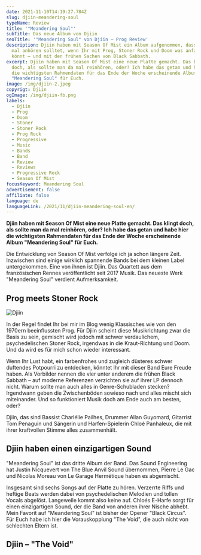 ```yaml
---
date: 2021-11-10T14:19:27.784Z
slug: djiin-meandering-soul
typeName: Review
title: '"Meandering Soul"'
subTitle: Das neue Album von Djiin
seoTitle: '"Meandering Soul" von Djiin – Prog Review'
description: Djiin haben mit Season Of Mist ein Album aufgenommen, dass Ihr Euch
  mal anhören solltet, wenn Ihr mit Prog, Stoner Rock und Doom was anfangen
  könnt – und mit den frühen Sachen von Black Sabbath.
excerpt: Djiin haben mit Season Of Mist eine neue Platte gemacht. Das klingt
  doch, als sollte man da mal reinhören, oder? Ich habe das getan und habe hier
  die wichtigsten Rahmendaten für das Ende der Woche erscheinende Album
  "Meandering Soul" für Euch.
image: /img/djiin-2.jpeg
copyrigt: Djiin
ogImage: /img/djiin-fb.png
labels:
  - Djiin
  - Prog
  - Doom
  - Stoner
  - Stoner Rock
  - Prog Rock
  - Progressive
  - Music
  - Bands
  - Band
  - Review
  - Reviews
  - Progressive Rock
  - Season Of Mist
focusKeyword: Meandering Soul
advertisement: false
affiliate: false
language: de
languageLink: /2021/11/djiin-meandering-soul-en/
---
```

**Djiin haben mit Season Of Mist eine neue Platte gemacht. Das klingt doch, als sollte man da mal reinhören, oder? Ich habe das getan und habe hier die wichtigsten Rahmendaten für das Ende der Woche erscheinende Album "Meandering Soul" für Euch.**

Die Entwicklung von Season Of Mist verfolge ich ja schon längere Zeit. Inzwischen sind einige wirklich spannende Bands bei dem kleinen Label untergekommen. Eine von ihnen ist Djiin. Das Quartett aus dem französischen Rennes veröffentlicht seit 2017 Musik. Das neueste Werk "Meandering Soul" verdient Aufmerksamkeit.

## Prog meets Stoner Rock

![Djiin](/img/djiin-3.jpeg "Djiin")

In der Regel findet Ihr bei mir im Blog wenig Klassisches wie von den 1970ern beeinflussten Prog. Für Djiin scheint diese Musikrichtung zwar die Basis zu sein, gemischt wird jedoch mit schwer verdaulichem, psychedelischen Stoner Rock, irgendwas in die Kraut-Richtung und Doom. Und da wird es für mich schon wieder interessant. 

Wenn Ihr Lust habt, ein farbenfrohes und zugleich düsteres schwer duftendes Potpourri zu entdecken, könntet Ihr mit dieser Band Eure Freude haben. Als Vorbilder nennen die vier unter anderem die frühen Black Sabbath – auf moderne Referenzen verzichten sie auf ihrer LP dennoch nicht. Warum sollte man auch alles in Genre-Schubladen stecken? Irgendwann geben die Zwischenböden sowieso nach und alles mischt sich miteinander. Und so funktioniert Musik doch am Ende auch am besten, oder?

Djiin, das sind Bassist Charlélie Pailhes, Drummer Allan Guyomard, Gitarrist Tom Penaguin und Sängerin und Harfen-Spielerin Chloé Panhaleux, die mit ihrer kraftvollen Stimme alles zusammenhält.

## Djiin haben einen einzigartigen Sound

"Meandering Soul" ist das dritte Album der Band. Das Sound Engineering hat Justin Nicquevert von The Blue Anvil Sound übernommen, Pierre Le Gac und Nicolas Moreau von Le Garage Hermétique haben es abgemischt.

Insgesamt sind sechs Songs auf der Platte zu hören. Verzerrte Riffs und heftige Beats werden dabei von psychedelischen Melodien und tollen Vocals abgelöst. Langeweile kommt also keine auf. Chloés E-Harfe sorgt für einen einzigartigen Sound, der die Band von anderen ihrer Nische abhebt. Mein Favorit auf "Meandering Soul" ist bisher der Opener "Black Circus". Für Euch habe ich hier die Vorauskopplung "The Void", die auch nicht von schlechten Eltern ist.

## Djiin – "The Void"

<YouTube id="nI0BNoZQvXQ" />